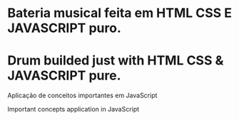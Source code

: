# Bateria musical feita em HTML CSS E JAVASCRIPT puro.

# Drum builded just with HTML CSS & JAVASCRIPT pure.

Aplicação de conceitos importantes em JavaScript

Important concepts application in JavaScript